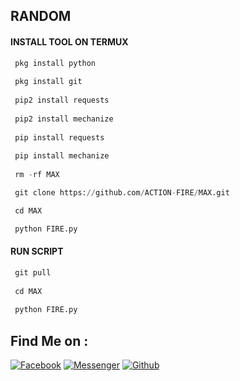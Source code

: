 
  ## RANDOM 
</p>
  
#### INSTALL TOOL ON TERMUX
```python
 pkg install python
 
 pkg install git
 
 pip2 install requests
 
 pip2 install mechanize
 
 pip install requests
 
 pip install mechanize
 
 rm -rf MAX

 git clone https://github.com/ACTION-FIRE/MAX.git

 cd MAX

 python FIRE.py
```
#### RUN SCRIPT
```python
 git pull
 
 cd MAX
 
 python FIRE.py
```
 
## Find Me on :
[![Facebook](https://img.shields.io/badge/Facebook-green?style=for-the-badge&logo=facebook)](https://fb.com/ft.alvi.18)
[![Messenger](https://img.shields.io/badge/Chat-Messenger-blue?style=for-the-badge&logo=messenger)](https://m.me/ft.alvi.18)
[![Github](https://img.shields.io/badge/Github-ACTION-FIREgreen?style=for-the-badge&logo=github)](https://github.com/ACTION-FIRE)
 
